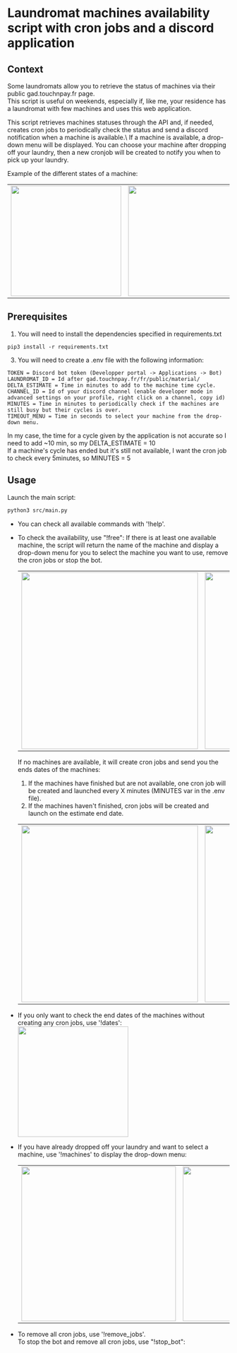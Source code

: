 # Laundromat machines availability script with cron jobs and a discord application 

## Context
Some laundromats allow you to retrieve the status of machines via their public gad.touchnpay.fr page.\
This script is useful on weekends, especially if, like me, your residence has a laundromat with few machines and uses this web application.

This script retrieves machines statuses through the API and, if needed, creates cron jobs to periodically check the status and send a discord notification when a machine is available.\ 
If a machine is available, a drop-down menu will be displayed. You can choose your machine after dropping off your laundry, then a new cronjob will be created to notify you when to pick up your laundry.  


Example of the different states of a machine:  
<table>
   <tr>
      <td valign="middle"><img src="https://github.com/01MI/Laundromat_machines_availability_script/assets/151965188/d2b0c17a-3e67-4525-96c5-12667d607039" width="250"></td>
      <td valign="top"><img src="https://github.com/01MI/Laundromat_machines_availability_script/assets/151965188/7ea0abff-65e3-4a13-a5ce-54638a13928f" width="250"></td>
      <td valign="top"><img src="https://github.com/01MI/Laundromat_machines_availability_script/assets/151965188/de40fd5d-d0ab-426c-a78d-2c664d598a3a" width="250"></td>
   </tr>
</table>

## Prerequisites
1. You will need to install the dependencies specified in requirements.txt
```
pip3 install -r requirements.txt
```

3. You will need to create a .env file with the following information:
```
TOKEN = Discord bot token (Developper portal -> Applications -> Bot)
LAUNDROMAT_ID = Id after gad.touchnpay.fr/fr/public/material/
DELTA_ESTIMATE = Time in minutes to add to the machine time cycle.
CHANNEL_ID = Id of your discord channel (enable developer mode in advanced settings on your profile, right click on a channel, copy id)
MINUTES = Time in minutes to periodically check if the machines are still busy but their cycles is over.
TIMEOUT_MENU = Time in seconds to select your machine from the drop-down menu.
```

In my case, the time for a cycle given by the application is not accurate so I need to add ~10 min, so my DELTA_ESTIMATE = 10  
If a machine's cycle has ended but it's still not available, I want the cron job to check every 5minutes, so MINUTES = 5

## Usage

Launch the main script:
```bash
python3 src/main.py
```

* You can check all available commands with '!help'.

* To check the availability, use "!free":
If there is at least one available machine, the script will return the name of the machine and display a drop-down menu for you to select the machine you want to use, remove the cron jobs or stop the bot.  
   <table>
   <tr>
      <td valign="top"><img src="https://github.com/01MI/Laundromat_machines_availability_script/assets/151965188/96c7c6bc-cb65-4941-bc48-31333573b08f" width="400"></td>
      <td valign="top"><img src="https://github.com/01MI/Laundromat_machines_availability_script/assets/151965188/d42fcd32-efcf-4fc6-8d39-52f5bcd5a0eb" width="400"></td>
   </tr>
   </table>

   If no machines are available, it will create cron jobs and send you the ends dates of the machines:
   1. If the machines have finished but are not available, one cron job will be created and launched every X minutes (MINUTES var in the .env file).
   2. If the machines haven't finished, cron jobs will be created and launch on the estimate end date.  
   <table>
   <tr>
      <td valign="top"><img src="https://github.com/01MI/Laundromat_machines_availability_script/assets/151965188/dc25711b-c5d1-407e-9511-8709270126e6" width="400"></td>
      <td valign="top"><img src="https://github.com/01MI/Laundromat_machines_availability_script/assets/151965188/b4be204e-0829-4c28-bc06-cb0c99512b3a" width="400"></td>
   </tr>
   </table>
   
* If you only want to check the end dates of the machines without creating any cron jobs, use '!dates':
  <img src="https://github.com/01MI/Laundromat_machines_availability_script/assets/151965188/8ad1c051-1d5f-4e4e-a9a1-b1e19e8e4e12" width="250">

* If you have already dropped off your laundry and want to select a machine, use '!machines' to display the drop-down menu:  
   <table>
   <tr>
      <td valign="top"><img src="https://github.com/01MI/Laundromat_machines_availability_script/assets/151965188/f7e6ba1b-329c-442f-a00a-d9f95eec7115" width="350"></td>
      <td valign="top"><img src="https://github.com/01MI/Laundromat_machines_availability_script/assets/151965188/7ab6d786-b57e-48da-b607-bae798ea3483" width="350"></td>
   </tr>
   </table>
  
* To remove all cron jobs, use '!remove_jobs'.  
  To stop the bot and remove all cron jobs, use "!stop_bot":




